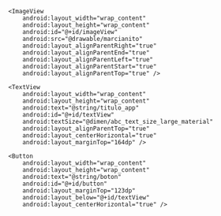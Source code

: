 <?xml version="1.0" encoding="utf-8"?>
<RelativeLayout xmlns:android="http://schemas.android.com/apk/res/android"
    xmlns:tools="http://schemas.android.com/tools"
    android:layout_width="match_parent"
    android:layout_height="match_parent"
    android:paddingBottom="@dimen/activity_vertical_margin"
    android:paddingLeft="@dimen/activity_horizontal_margin"
    android:paddingRight="@dimen/activity_horizontal_margin"
    android:paddingTop="@dimen/activity_vertical_margin"
    tools:context="com.kaos.holamundo.MainActivity">

    <ImageView
        android:layout_width="wrap_content"
        android:layout_height="wrap_content"
        android:id="@+id/imageView"
        android:src="@drawable/marcianito"
        android:layout_alignParentRight="true"
        android:layout_alignParentEnd="true"
        android:layout_alignParentLeft="true"
        android:layout_alignParentStart="true"
        android:layout_alignParentTop="true" />

    <TextView
        android:layout_width="wrap_content"
        android:layout_height="wrap_content"
        android:text="@string/titulo_app"
        android:id="@+id/textView"
        android:textSize="@dimen/abc_text_size_large_material"
        android:layout_alignParentTop="true"
        android:layout_centerHorizontal="true"
        android:layout_marginTop="164dp" />

    <Button
        android:layout_width="wrap_content"
        android:layout_height="wrap_content"
        android:text="@string/boton"
        android:id="@+id/button"
        android:layout_marginTop="123dp"
        android:layout_below="@+id/textView"
        android:layout_centerHorizontal="true" />

</RelativeLayout>
